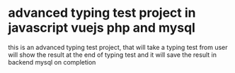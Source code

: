 # advanced typing test project in javascript vuejs php and mysql
this is an advanced typing test project, that will take a typing test from user will show the result at the end of typing test and it will save the result in backend mysql on completion
